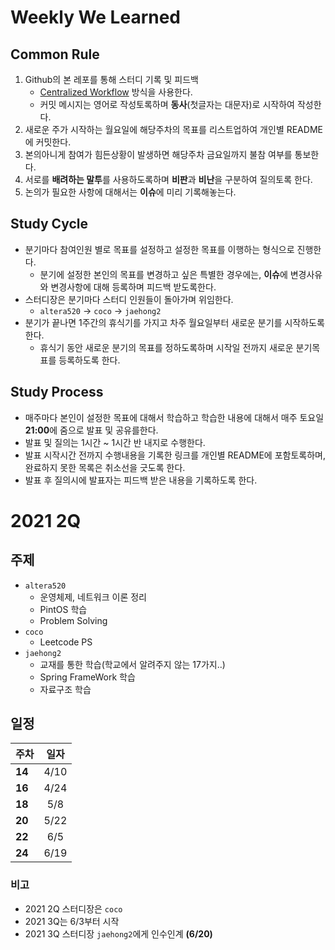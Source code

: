# Weekly We Learned

## Common Rule
1. Github의 본 레포를 통해 스터디 기록 및 피드백
    - [Centralized Workflow](https://lhy.kr/git-workflow) 방식을 사용한다.
    - 커밋 메시지는 영어로 작성토록하며 **동사**(첫글자는 대문자)로 시작하여 작성한다.      
1. 새로운 주가 시작하는 월요일에 해당주차의 목표를 리스트업하여 개인별 README에 커밋한다.
1. 본의아니게 참여가 힘든상황이 발생하면 해당주차 금요일까지 불참 여부를 통보한다.
1. 서로를 **배려하는 말투**를 사용하도록하며 **비판**과 **비난**을 구분하여 질의토록 한다.
1. 논의가 필요한 사항에 대해서는 **이슈**에 미리 기록해놓는다. 


## Study Cycle
- 분기마다 참여인원 별로 목표를 설정하고 설정한 목표를 이행하는 형식으로 진행한다.
    - 분기에 설정한 본인의 목표를 변경하고 싶은 특별한 경우에는, **이슈**에 변경사유와 변경사항에 대해 등록하며 피드백 받도록한다. 
- 스터디장은 분기마다 스터디 인원들이 돌아가며 위임한다.
    - `altera520` → `coco` → `jaehong2`
- 분기가 끝나면 1주간의 휴식기를 가지고 차주 월요일부터 새로운 분기를 시작하도록 한다.
    - 휴식기 동안 새로운 분기의 목표를 정하도록하며 시작일 전까지 새로운 분기목표를 등록하도록 한다.

## Study Process
- 매주마다 본인이 설정한 목표에 대해서 학습하고 학습한 내용에 대해서 매주 토요일 **21:00**에 줌으로 발표 및 공유를한다.
- 발표 및 질의는 1시간 ~ 1시간 반 내지로 수행한다.
- 발표 시작시간 전까지 수행내용을 기록한 링크를 개인별 README에 포함토록하며, 완료하지 못한 목록은 취소선을 긋도록 한다.
- 발표 후 질의시에 발표자는 피드백 받은 내용을 기록하도록 한다.

# 2021 2Q

## 주제
- `altera520`
    - 운영체제, 네트워크 이론 정리
    - PintOS 학습
    - Problem Solving
- `coco`
    - Leetcode PS
- `jaehong2`
    - 교재를 통한 학습(학교에서 알려주지 않는 17가지..)
    - Spring FrameWork 학습
    - 자료구조 학습

## 일정
| 주차    | 일자       |
|:--------|:---------:|
| **14**  | 4/10      |
| **16**  | 4/24      |
| **18**  | 5/8       |
| **20**  | 5/22      |
| **22**  | 6/5       |
| **24**  | 6/19      |

### 비고
- 2021 2Q 스터디장은 `coco`
- 2021 3Q는 6/3부터 시작
- 2021 3Q 스터디장 `jaehong2`에게 인수인계 **(6/20)**